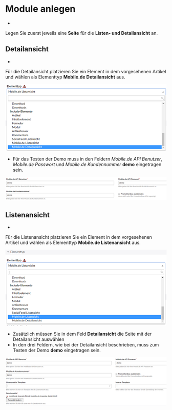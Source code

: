 # Module anlegen

* 
Legen Sie zuerst jeweils eine **Seite** für die **Listen- und Detailansicht** an.

## Detailansicht

* 
Für die Detailansicht platzieren Sie ein Element in dem vorgesehenen Artikel und wählen als Elementtyp **Mobile.de Detailansicht** aus.

![](../_images/mobilede/mobilede_auswahl_detailansicht.png)

* Für das Testen der Demo muss in den Feldern *Mobile.de API Benutzer*, *Mobile.de Passwort* und  *Mobile.de Kundennummer* **demo** eingetragen sein.

![](../_images/mobilede/mobilede_auswahl_detailansicht_demo.png)

## Listenansicht

* 
Für die Listenansicht platzieren Sie ein Element in dem vorgesehenen Artikel und wählen als Elementtyp **Mobile.de Listenansicht** aus.

![](../_images/mobilede/mobilede_auswahl_listenansicht.png)

* Zusätzlich müssen Sie in dem Feld **Detailansicht** die Seite mit der Detailansicht auswählen
* In den drei Feldern, wie bei der Detailansicht beschrieben, muss zum Testen der Demo **demo** eingetragen sein.

![](../_images/mobilede/mobilede_auswahl_listenansicht-demo.png)
